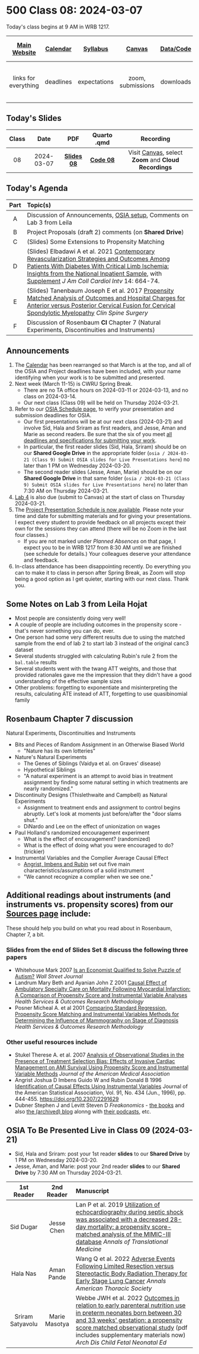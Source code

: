 # 500 Class 08: 2024-03-07

Today's class begins at 9 AM in WRB 1217.

[Main Website](https://thomaselove.github.io/500-2024/) | [Calendar](https://thomaselove.github.io/500-2024/calendar.html) | [Syllabus](https://thomaselove.github.io/500-syllabus-2024) | [Canvas](https://canvas.case.edu) | [Data/Code](https://github.com/THOMASELOVE/500-data) |  [Sources](https://github.com/THOMASELOVE/500-sources) | For help, email
:-----------: | :--------------: | :----------: | :---------: | :-------------: | :------: | :-----------: 
links for everything | deadlines | expectations | zoom, submissions | downloads | to read | `500-help` at `case` dot `edu`

## Today's Slides

Class | Date | PDF | Quarto .qmd | Recording
:---: | :--------: | :------: | :------: | :-------------:
08 | 2024-03-07 | **[Slides 08](https://github.com/THOMASELOVE/500-slides-2024/blob/main/500_slides08.pdf)** | **[Code 08](https://github.com/THOMASELOVE/500-slides-2024/blob/main/500_slides08.qmd)** | Visit [Canvas](https://canvas.case.edu/), select **Zoom** and **Cloud Recordings**

## Today's Agenda

Part | Topic(s)
:----: | :-------------------------------------------------------------------------------------------
A | Discussion of Announcements, [OSIA setup](https://github.com/THOMASELOVE/500-osia-2024/tree/main), Comments on Lab 3 from Leila
B | Project Proposals (draft 2) comments (on **Shared Drive**)
C | (Slides) Some Extensions to Propensity Matching 
D | (Slides) Elbadawi A et al. 2021 [Contemporary Revascularization Strategies and Outcomes Among Patients With Diabetes With Critical Limb Ischemia: Insights from the National Inpatient Sample](https://github.com/THOMASELOVE/500-sources/blob/main/articles/Elbadawi%202021.pdf), with [Supplement](https://github.com/THOMASELOVE/500-sources/blob/main/articles/Elbadawi%202021_supplement.pdf) *J Am Coll Cardiol Intv* 14: 664-74. 
E | (Slides) Tanenbaum Joseph E et al. 2017 [Propensity Matched Analysis of Outcomes and Hospital Charges for Anterior versus Posterior Cervical Fusion for Cervical Spondylotic Myelopathy](https://github.com/THOMASELOVE/500-sources/blob/main/articles/Tanenbaum_2017_extra.pdf) *Clin Spine Surgery*
F | Discussion of Rosenbaum **CI** Chapter 7 (Natural Experiments, Discontinuities and Instruments)

## Announcements

1. The [Calendar](https://thomaselove.github.io/500-2024/calendar.html) has been rearranged so that March is at the top, and all of the OSIA and Project deadlines have been included, with your name identifying when your work is to be submitted and presented.
2. Next week (March 11-15) is CWRU Spring Break.
    - There are no TA office hours on 2024-03-11 or 2024-03-13, and no class on 2024-03-14.
    - Our next class (Class 09) will be held on Thursday 2024-03-21.
3. Refer to our [OSIA Schedule page](https://github.com/THOMASELOVE/500-osia-2024/tree/main), to verify your presentation and submission deadlines for OSIA.
    - Our first presentations will be at our next class (2024-03-21) and involve Sid, Hala and Sriram as first readers, and Jesse, Aman and Marie as second readers. Be sure that the six of you meet [all deadlines and specifications for submitting your work](https://thomaselove.github.io/500-2024/osia.html#presentation-submission-details-for-the-in-class-talks).
    - In particular, the first reader slides (Sid, Hala, Sriram) should be on our **Shared Google Drive** in the appropriate folder (`osia / 2024-03-21 (Class 9) Submit OSIA slides for Live Presentations here`) no later than 1 PM on Wednesday 2024-03-20.
    - The second reader slides (Jesse, Aman, Marie) should be on our **Shared Google Drive** in that same folder (`osia / 2024-03-21 (Class 9) Submit OSIA slides for Live Presentations here`) no later than 7:30 AM on Thursday 2024-03-21.
4. [Lab 4](https://thomaselove.github.io/500-2024/lab4.html) is also due (submit to Canvas) at the start of class on Thursday 2024-03-21.
5. The [Project Presentation Schedule is now available](https://github.com/THOMASELOVE/500-classes-2024/blob/main/project/schedule.md). Please note your time and date for submitting materials and for giving your presentations. I expect every student to provide feedback on all projects except their own for the sessions they can attend (there will be no Zoom in the last four classes.)
    - If you are not marked under *Planned Absences* on that page, I expect you to be in WRB 1217 from 8:30 AM until we are finished (see schedule for details.) Your colleagues deserve your attendance and feedback.
6. In-class attendance has been disappointing recently. Do everything you can to make it to class in person after Spring Break, as Zoom will stop being a good option as I get quieter, starting with our next class. Thank you.

## Some Notes on Lab 3 from Leila Hojat

- Most people are consistently doing very well!
- A couple of people are including outcomes in the propensity score - that's never something you can do, ever.
- One person had some very different results due to using the matched sample from the end of lab 2 to start lab 3 instead of the original canc3 dataset 
- Several students struggled with calculating Rubin's rule 2 from the `bal.table` results
- Several students went with the twang ATT weights, and those that provided rationales gave me the impression that they didn't have a good understanding of the effective sample sizes
- Other problems: forgetting to exponentiate and misinterpreting the results, calculating ATE instead of ATT, forgetting to use quasibinomial family

## Rosenbaum Chapter 7 discussion

Natural Experiments, Discontinuities and Instruments

- Bits and Pieces of Random Assignment in an Otherwise Biased World
    - "Nature has its own lotteries"  
- Nature's Natural Experiments
    - The Genes of Siblings (Vaidya et al. on Graves' disease)
    - Hypothetical Siblings
    - "A natural experiment is an attempt to avoid bias in treatment assignment by finding some natural setting in which treatments are nearly randomized."
- Discontinuity Designs (Thislethwaite and Campbell) as Natural Experiments
    - Assignment to treatment ends and assignment to control begins abruptly. Let's look at moments just before/after the "door slams shut."
    - DiNardo and Lee on the effect of unionization on wages
- Paul Holland's randomized encouragement experiment
    - What is the effect of encouragement? (randomized)
    - What is the effect of doing what you were encouraged to do? (trickier)
- Instrumental Variables and the Complier Average Causal Effect
    - [Angrist, Imbens and Rubin](https://www.jstor.org/stable/2291629) set out five main characteristics/assumptions of a solid instrument
    - "We cannot recognize a complier when we see one."

## Additional readings about instruments (and instruments vs. propensity scores) from our [Sources page](https://github.com/THOMASELOVE/500-sources) include: 

These should help you build on what you read about in Rosenbaum, Chapter 7, a bit. 

### Slides from the end of Slides Set 8 discuss the following three papers

- Whitehouse Mark 2007 [Is an Economist Qualified to Solve Puzzle of Autism?](https://github.com/THOMASELOVE/500-sources/blob/main/articles/Whitehouse%202007%20WSJ%20Economics%20and%20Autism.pdf) *Wall Street Journal*
- Landrum Mary Beth and Ayanian John Z 2001 [Causal Effect of Ambulatory Specialty Care on Mortality Following Myocardial Infarction: A Comparison of Propensity Score and Instrumental Variable Analyses](articles/Landrum%20and%20Ayanian%202001%20Propensity%20Scores%20and%20Instrumental%20Variables.pdf) *Health Services & Outcomes Research Methodology*
- Posner Micheal A. et al 2001 [Comparing Standard Regression, Propensity Score Matching and Instrumental Variables Methods for Determining the Influence of Mammography on Stage of Diagnosis](https://github.com/THOMASELOVE/500-sources/blob/main/articles/Posner%20et%20al%202001%20Comparing%20Methods%20in%20a%20Mammography%20Study.pdf) *Health Services & Outcomes Research Methodology*

### Other useful resources include

- Stukel Therese A. et al. 2007 [Analysis of Observational Studies in the Presence of Treatment Selection Bias: Effects of Invasive Cardiac Management on AMI Survival Using Propensity Score and Instrumental Variable Methods](https://github.com/THOMASELOVE/500-sources/blob/main/articles/Stukel%20et%20al%202007%20JAMA.pdf) *Journal of the American Medical Association*
- Angrist Joshua D Imbens Guido W and Rubin Donald B 1996 [Identification of Causal Effects Using Instrumental Variables](https://www.jstor.org/stable/2291629) Journal of the American Statistical Association, Vol. 91, No. 434 (Jun., 1996), pp. 444-455. <https://doi.org/10.2307/2291629>
- Dubner Stephen J and Levitt Steven D *Freakonomics* - [the books](https://freakonomics.com/books/) and also [the (archived) blog](https://www.freakonomics.com/blog/) alonng with [their podcasts](https://freakonomics.com/about/), etc.

## OSIA To Be Presented Live in Class 09 (2024-03-21)

- Sid, Hala and Sriram: post your 1st reader **slides** to our **Shared Drive** by 1 PM on Wednesday 2024-03-20.
- Jesse, Aman, and Marie: post your 2nd reader **slides** to our **Shared Drive** by 7:30 AM on Thursday 2024-03-21.

1st Reader | 2nd Reader |  Manuscript 
:-----------: | :-----------: | :-----------------------------------------------------------------------
Sid Dugar | Jesse Chen | Lan P et al. 2019 [Utilization of echocardiography during septic shock was associated with a decreased 28-day mortality: a propensity score-matched analysis of the MIMIC-III database](https://github.com/THOMASELOVE/500-osia-2024/blob/main/pdf/Lan_2019.pdf) *Annals of Translational Medicine*
Hala Nas | Aman Pande | Wang Q et al. 2022 [Adverse Events Following Limited Resection versus Stereotactic Body Radiation Therapy for Early Stage Lung Cancer](https://github.com/THOMASELOVE/500-osia-2024/blob/main/pdf/Wang_2022.pdf) *Annals American Thoracic Society*
Sriram Satyavolu | Marie Masotya | Webbe JWH et al. 2022 [Outcomes in relation to early parenteral nutrition use in preterm neonates born between 30 and 33 weeks' gestation: a propensity score matched observational study](https://github.com/THOMASELOVE/500-osia-2024/blob/main/pdf/Webbe_2022.pdf) (pdf includes supplementary materials now) *Arch Dis Child Fetal Neonatal Ed*
